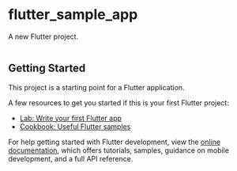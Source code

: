 # flutter_sample_app

<p>A new Flutter project.</p>
<img src="https://github.com/jaeheela/flutter_sample_app/assets/107570140/8ce50ab6-2ba8-4017-a893-a4b7457cf6fd" alt="">

## Getting Started

This project is a starting point for a Flutter application.

A few resources to get you started if this is your first Flutter project:

- [Lab: Write your first Flutter app](https://docs.flutter.dev/get-started/codelab)
- [Cookbook: Useful Flutter samples](https://docs.flutter.dev/cookbook)

For help getting started with Flutter development, view the
[online documentation](https://docs.flutter.dev/), which offers tutorials,
samples, guidance on mobile development, and a full API reference.

